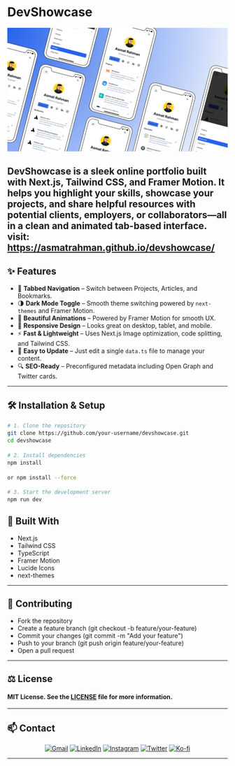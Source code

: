 # DevShowcase

![DevShowcase Demo](/public/cover.png)

**DevShowcase** is a sleek online portfolio built with Next.js, Tailwind CSS, and Framer Motion. It helps you highlight your skills, showcase your projects, and share helpful resources with potential clients, employers, or collaborators—all in a clean and animated tab-based interface.
visit: https://asmatrahman.github.io/devshowcase/
---

## ✨ Features

- 🧭 **Tabbed Navigation** – Switch between Projects, Articles, and Bookmarks.
- 🌗 **Dark Mode Toggle** – Smooth theme switching powered by `next-themes` and Framer Motion.
- 🎨 **Beautiful Animations** – Powered by Framer Motion for smooth UX.
- 📱 **Responsive Design** – Looks great on desktop, tablet, and mobile.
- ⚡ **Fast & Lightweight** – Uses Next.js Image optimization, code splitting, and Tailwind CSS.
- 🔧 **Easy to Update** – Just edit a single `data.ts` file to manage your content.
- 🔍 **SEO-Ready** – Preconfigured metadata including Open Graph and Twitter cards.

---

## 🛠️ Installation & Setup

```bash
# 1. Clone the repository
git clone https://github.com/your-username/devshowcase.git
cd devshowcase

# 2. Install dependencies
npm install

or npm install --force

# 3. Start the development server
npm run dev
```

## 🔋 Built With

- Next.js
- Tailwind CSS
- TypeScript
- Framer Motion
- Lucide Icons
- next-themes

---
## 🤝 Contributing

- Fork the repository
- Create a feature branch (git checkout -b feature/your-feature)
- Commit your changes (git commit -m "Add your feature")
- Push to your branch (git push origin feature/your-feature)
- Open a pull request

---
##  ⚖️ License
#### MIT License. See the [LICENSE](https://github.com/asmatrahman/devshowcase/blob/main/LICENSE) file for more information.
---
## 📫 Contact

<p align="center">
  <a href="mailto:info.asmatrahman@gmail.com"><img src="https://img.shields.io/badge/Gmail-D14836?style=for-the-badge&logo=gmail&logoColor=white" alt="Gmail" /></a>
  <a href="https://www.linkedin.com/in/asmatrahman/"><img src="https://img.shields.io/badge/LinkedIn-0077B5?style=for-the-badge&logo=linkedin&logoColor=white" alt="LinkedIn" /></a>
  <a href="https://www.instagram.com/asmatrahman_/"><img src="https://img.shields.io/badge/Instagram-E4405F?style=for-the-badge&logo=instagram&logoColor=white" alt="Instagram" /></a>
  <a href="https://x.com/asmatrahman_"><img src="https://img.shields.io/badge/Twitter-1DA1F2?style=for-the-badge&logo=twitter&logoColor=white" alt="Twitter" /></a>
  <a href="https://ko-fi.com/asmatrahman"><img src="https://img.shields.io/badge/Ko--fi-F16061?style=for-the-badge&logo=ko-fi&logoColor=white" alt="Ko-fi" /></a>
</p>

---
